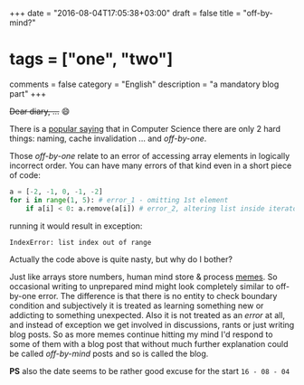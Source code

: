 +++
date = "2016-08-04T17:05:38+03:00"
draft = false
title = "off-by-mind?"
# tags = ["one", "two"]
comments = false
category = "English"
description = "a mandatory blog part"
+++

~~Dear diary, ...~~ :smile:

There is a [popular saying](http://martinfowler.com/bliki/TwoHardThings.html) that in Computer Science there are only 2 hard things: naming, cache invalidation ... and _off-by-one_.

Those _off-by-one_ relate to an error of accessing array elements in logically incorrect order. You can have many errors of that kind even in a short piece of code:

```python
a = [-2, -1, 0, -1, -2]
for i in range(1, 5): # error_1 - omitting 1st element
    if a[i] < 0: a.remove(a[i]) # error_2, altering list inside iterator
```

running it would result in exception:

```text
IndexError: list index out of range
```

Actually the code above is quite nasty, but why do I bother?

Just like arrays store numbers, human mind store & process [memes](https://en.wikipedia.org/wiki/Meme). So occasional writing to unprepared mind might look completely similar to off-by-one error. The difference is that there is no entity to check boundary condition and subjectively it is treated as learning something new or addicting to something unexpected. Also it is not treated as an _error_ at all, and instead of exception we get involved in discussions, rants or just writing blog posts. So as more memes continue hitting my mind I'd respond to some of them with a blog post that without much further explanation could be called _off-by-mind_ posts and so is called the blog.

__PS__ also the date seems to be rather good excuse for the start `16 - 08 - 04`